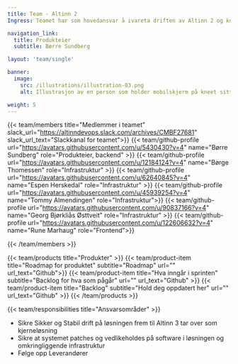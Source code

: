 ```yaml
---
title: Team - Altinn 2
Ingress: Teamet har som hovedansvar å ivareta driften av Altinn 2 og koordinere aktiviteter opp mot Leverandørene Accenture og Orange. 

navigation_link:
  title: Produkteier
  subtitle: Børre Sundberg

layout: 'team/single'

banner:
  image:
    src: /illustrations/illustration-03.png
    alt: Illustrasjon av en person som holder mobilskjerm på kneet sitt

weight: 5
---
```


{{< team/members title="Medlemmer i teamet" slack_url="https://altinndevops.slack.com/archives/CMBF27681" slack_url_text="Slackkanal for teamet">}}
{{< team/github-profile url="https://avatars.githubusercontent.com/u/5430430?v=4" name="Børre Sundberg" role="Produkteier, backend" >}}
{{< team/github-profile url="https://avatars.githubusercontent.com/u/12184124?v=4" name="Børge Thomessen" role="Infrastruktur" >}}
{{< team/github-profile url="https://avatars.githubusercontent.com/u/62640845?v=4" name="Espen Herskedal" role="Infrastruktur" >}}
{{< team/github-profile url="https://avatars.githubusercontent.com/u/45939254?v=4" name="Tommy Almendingen" role="Infrastruktur">}}
{{< team/github-profile url="https://avatars.githubusercontent.com/u/90837166?v=4" name="Georg Bjørkliås Østtveit" role="Infrastruktur" >}}
{{< team/github-profile url="https://avatars.githubusercontent.com/u/122606632?v=4" name="Rune Marhaug" role="Frontend">}}

{{< /team/members >}}

{{< team/products title="Produkter" >}}
{{< team/product-item title="Roadmap for produktet" subtitle="Roadmap" url="" url_text="Github">}}
{{< team/product-item title="Hva inngår i sprinten" subtitle="Backlog for hva som pågår" url="" url_text="Github" >}}
{{< team/product-item title="Backlog" subtitle="Hold deg oppdatert her" url="" url_text="Github" >}}
{{< /team/products >}}

{{< team/responsibilities title="Ansvarsområder" >}}

- Sikre Sikker og Stabil drift på løsningen frem til Altinn 3 tar over som kjerneløsning
- Sikre at systemet patches og vedlikeholdes på software i løsningen og omkringliggende infrastruktur
- Følge opp Leverandører


